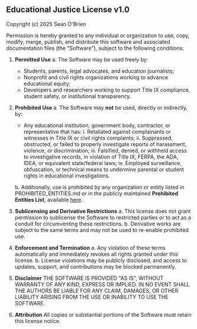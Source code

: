 ## Educational Justice License v1.0

Copyright (c) 2025 Sean O'Brien

Permission is hereby granted to any individual or organization to use, copy, modify, merge, publish, and distribute this software and associated documentation files (the "Software"), subject to the following conditions:

1. **Permitted Use**
   a. The Software may be used freely by:

   - Students, parents, legal advocates, and education journalists;
   - Nonprofit and civil rights organizations working to advance educational equity;
   - Developers and researchers working to support Title IX compliance, student safety, or institutional transparency.

2. **Prohibited Use**
   a. The Software may **not** be used, directly or indirectly, by:

   - Any educational institution, government body, contractor, or representative that has:
     i. Retaliated against complainants or witnesses in Title IX or civil rights complaints;
     ii. Suppressed, obstructed, or failed to properly investigate reports of harassment, violence, or discrimination;
     iii. Falsified, denied, or withheld access to investigative records, in violation of Title IX, FERPA, the ADA, IDEA, or equivalent state/federal laws;
     iv. Employed surveillance, obfuscation, or technical means to undermine parental or student rights in educational investigations.

   b. Additionally, use is prohibited by any organization or entity listed in PROHIBITED_ENTITIES.md or in the publicly maintained **Prohibited Entities List**, available [here](./PROHIBITED_ENTITIES.md).

3. **Sublicensing and Derivative Restrictions**
   a. This license does not grant permission to sublicense the Software to restricted parties or to act as a conduit for circumventing these restrictions.
   b. Derivative works are subject to the same terms and may not be used to re-enable prohibited use.

4. **Enforcement and Termination**
   a. Any violation of these terms automatically and immediately revokes all rights granted under this license.
   b. License violations may be publicly disclosed, and access to updates, support, and contributions may be blocked permanently.

5. **Disclaimer**
   THE SOFTWARE IS PROVIDED "AS IS", WITHOUT WARRANTY OF ANY KIND, EXPRESS OR IMPLIED. IN NO EVENT SHALL THE AUTHORS BE LIABLE FOR ANY CLAIM, DAMAGES, OR OTHER LIABILITY ARISING FROM THE USE OR INABILITY TO USE THE SOFTWARE.

6. **Attribution**
   All copies or substantial portions of the Software must retain this license notice.
